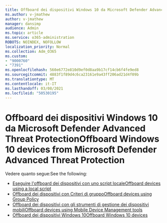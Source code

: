 ```yaml
---
title: Offboard dei dispositivi Windows 10 da Microsoft Defender Advanced Threat Protection
ms.author: v-jmathew
author: v-jmathew
manager: dansimp
audience: Admin
ms.topic: article
ms.service: o365-administration
ROBOTS: NOINDEX, NOFOLLOW
localization_priority: Normal
ms.collection: Adm_O365
ms.custom:
- "9000760"
- "7391"
ms.openlocfilehash: 560e6772e810d9ef0d8aa9b17cf14cb6f4fe9ed8
ms.sourcegitcommit: 4883f1f89d4c6ca23161e9a43ff206ad21d4f09b
ms.translationtype: MT
ms.contentlocale: it-IT
ms.lasthandoff: 03/08/2021
ms.locfileid: "50530195"
---
```

# <a name="offboard-windows-10-devices-from-microsoft-defender-advanced-threat-protection"></a><span data-ttu-id="05c33-102">Offboard dei dispositivi Windows 10 da Microsoft Defender Advanced Threat Protection</span><span class="sxs-lookup"><span data-stu-id="05c33-102">Offboard Windows 10 devices from Microsoft Defender Advanced Threat Protection</span></span>

<span data-ttu-id="05c33-103">Vedere quanto segue:</span><span class="sxs-lookup"><span data-stu-id="05c33-103">See the following:</span></span>

- [<span data-ttu-id="05c33-104">Eseguire l'offboard dei dispositivi con uno script locale</span><span class="sxs-lookup"><span data-stu-id="05c33-104">Offboard devices using a local script</span></span>](https://go.microsoft.com/fwlink/?linkid=2143465)
- [<span data-ttu-id="05c33-105">Offboard dei dispositivi con Criteri di gruppo</span><span class="sxs-lookup"><span data-stu-id="05c33-105">Offboard devices using Group Policy</span></span>](https://go.microsoft.com/fwlink/?linkid=2143632)
- [<span data-ttu-id="05c33-106">Offboard dei dispositivi con gli strumenti di gestione dei dispositivi mobili</span><span class="sxs-lookup"><span data-stu-id="05c33-106">Offboard devices using Mobile Device Management tools</span></span>](https://go.microsoft.com/fwlink/?linkid=2143633)
- [<span data-ttu-id="05c33-107">Offboard dei dispositivi Windows 10</span><span class="sxs-lookup"><span data-stu-id="05c33-107">Offboard Windows 10 devices</span></span>](https://go.microsoft.com/fwlink/?linkid=2143629)
